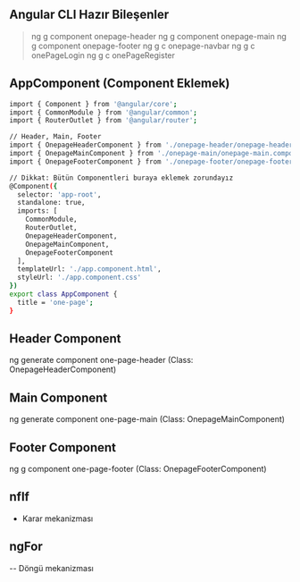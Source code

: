 ## Angular CLI Hazır Bileşenler
> ng g component      onepage-header
> ng g component      onepage-main
> ng g component      onepage-footer
> ng g c              onepage-navbar
> ng g c              onePageLogin
> ng g c              onePageRegister


## AppComponent (Component Eklemek)
```sh
import { Component } from '@angular/core';
import { CommonModule } from '@angular/common';
import { RouterOutlet } from '@angular/router';

// Header, Main, Footer
import { OnepageHeaderComponent } from './onepage-header/onepage-header.component';
import { OnepageMainComponent } from './onepage-main/onepage-main.component';
import { OnepageFooterComponent } from './onepage-footer/onepage-footer.component';

// Dikkat: Bütün Componentleri buraya eklemek zorundayız
@Component({
  selector: 'app-root',
  standalone: true,
  imports: [
    CommonModule, 
    RouterOutlet, 
    OnepageHeaderComponent, 
    OnepageMainComponent, 
    OnepageFooterComponent
  ],
  templateUrl: './app.component.html',
  styleUrl: './app.component.css'
})
export class AppComponent {
  title = 'one-page';
}
```

## Header Component
ng generate component one-page-header (Class: OnepageHeaderComponent)

## Main Component
ng generate component one-page-main (Class: OnepageMainComponent)

## Footer Component
ng g component one-page-footer (Class: OnepageFooterComponent)

## nfIf 
- Karar mekanizması

## ngFor
-- Döngü mekanizması